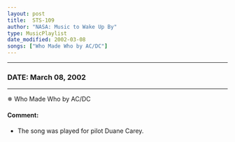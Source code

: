 ```yaml
---
layout: post
title:  STS-109
author: "NASA: Music to Wake Up By"
type: MusicPlaylist
date_modified: 2002-03-08
songs: ["Who Made Who by AC/DC"]
---
```


----
### DATE: March 08, 2002
----
✵ Who Made Who by AC/DC

#### Comment:
* The song was played for pilot Duane Carey.



<br/>
<center>
	<a target="_blank"
	   href="https://twitter.com/intent/tweet?hashtags=Space,NASA,Playlist,NASAWakeupCalls,SpaceProgram&text={{ page.author}}, '{{ page.songs.first }}' {{ page.title }}, {{ page.date | date: '%B %d, %Y' }}. {{ site.url }}{{ page.url }} @nasawakeupcalls">
	   <i class="fab fa-twitter" alt="Tweet this page" style="font-size: 1.3em;"></i>
	</a>
	&nbsp; 	<i class="fas fa-user-astronaut" style="font-size: 1.5em;"></i> &nbsp;
    <a type="amzn" search="'Who Made Who by AC/DC'" category="popular music">
        <i class="fab fa-amazon" style="font-size: 1.3em;"></i>
    </a>
</center>

